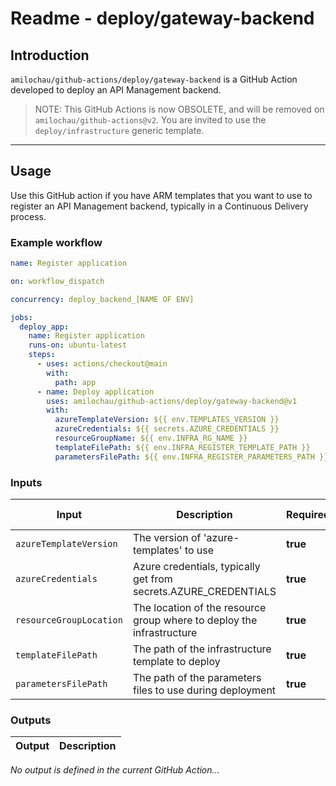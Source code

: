 # Readme - deploy/gateway-backend

## Introduction

`amilochau/github-actions/deploy/gateway-backend` is a GitHub Action developed to deploy an API Management backend.

> NOTE: This GitHub Actions is now OBSOLETE, and will be removed on `amilochau/github-actions@v2`. You are invited to use the `deploy/infrastructure` generic template.

---

## Usage

Use this GitHub action if you have ARM templates that you want to use to register an API Management backend, typically in a Continuous Delivery process.

### Example workflow

```yaml
name: Register application

on: workflow_dispatch

concurrency: deploy_backend_[NAME OF ENV]

jobs:
  deploy_app:
    name: Register application
    runs-on: ubuntu-latest
    steps:
      - uses: actions/checkout@main
        with:
          path: app
      - name: Deploy application
        uses: amilochau/github-actions/deploy/gateway-backend@v1
        with:
          azureTemplateVersion: ${{ env.TEMPLATES_VERSION }}
          azureCredentials: ${{ secrets.AZURE_CREDENTIALS }}
          resourceGroupName: ${{ env.INFRA_RG_NAME }}
          templateFilePath: ${{ env.INFRA_REGISTER_TEMPLATE_PATH }}
          parametersFilePath: ${{ env.INFRA_REGISTER_PARAMETERS_PATH }}
```

### Inputs

| Input | Description | Required | Default value |
| ----- | ----------- | -------- | ------------- |
| `azureTemplateVersion` | The version of 'azure-templates' to use | **true** |
| `azureCredentials` | Azure credentials, typically get from secrets.AZURE_CREDENTIALS | **true** |
| `resourceGroupLocation` | The location of the resource group where to deploy the infrastructure | **true** |
| `templateFilePath` | The path of the infrastructure template to deploy | **true** |
| `parametersFilePath` | The path of the parameters files to use during deployment | **true** |

### Outputs

| Output | Description |
| ------ | ----------- |

*No output is defined in the current GitHub Action...*
